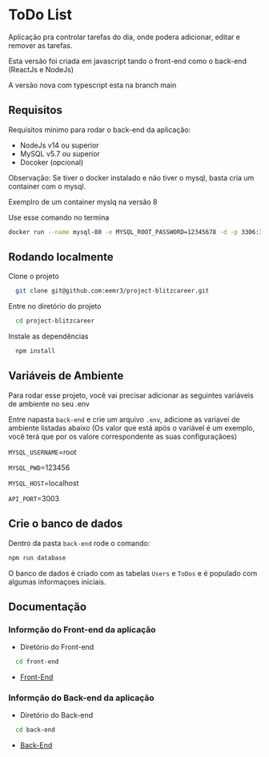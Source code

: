 # ToDo List

Aplicação pra controlar tarefas do dia, onde podera adicionar, editar e remover as tarefas.

Esta versão foi criada em javascript tando o front-end como o back-end (ReactJs e NodeJs)

A versão nova com typescript esta na branch main

## Requisitos

Requisitos minimo para rodar o back-end da aplicação:

- NodeJs v14 ou superior
- MySQL v5.7 ou superior
- Docoker (opcional)

Observação: Se tiver o docker instalado e não tiver o mysql, basta cria um container com o mysql.

Exemplro de um container myslq na versão 8

Use esse comando no termina

```bash
docker run --name mysql-80 -e MYSQL_ROOT_PASSWORD=12345678 -d -p 3306:3306 mysql:8
```

## Rodando localmente

Clone o projeto

```bash
  git clone git@github.com:eemr3/project-blitzcareer.git
```

Entre no diretório do projeto

```bash
  cd project-blitzcareer
```

Instale as dependências

```bash
  npm install
```

## Variáveis de Ambiente

Para rodar esse projeto, você vai precisar adicionar as seguintes variáveis de ambiente no seu .env

Entre napasta `back-end` e crie um arquivo `.env`, adicione as variavei de ambiente listadas abaixo
(Os valor que está após o variável é um exemplo, você terá que por os valore correspondente as suas configuraçãoes)

`MYSQL_USERNAME`=root

`MYSQL_PWD`=123456

`MYSQL_HOST`=localhost

`API_PORT`=3003

## Crie o banco de dados

Dentro da pasta `back-end` rode o comando:

```bash
npm run database
```

O banco de dados é criado com as tabelas `Users` e `ToDos` e é populado com algumas informaçoes iniciais.

## Documentação

### Informção do Front-end da aplicação

- Diretório do Front-end

```bash
  cd front-end
```

- [Front-End](https://github.com/eemr3/project-blitzcareer/tree/main/front-end)

### Informção do Back-end da aplicação

- Diretório do Back-end

```bash
  cd back-end
```

- [Back-End](https://github.com/eemr3/project-blitzcareer/tree/main/back-end)
